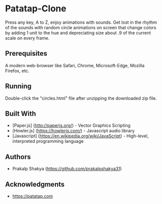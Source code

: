 # Patatap-Clone
Press any key, A to Z, enjoy animations with sounds. Get lost in the rhythm of the sounds with random circle animations on screen that change colors by adding 1 unit to the hue and depreciating size about .9 of the current scale on every frame.

## Prerequisites
A modern web-browser like Safari, Chrome, Microsoft-Edge, Mozilla Firefox, etc.

## Running
Double-click the "circles.html" file after unzipping the downloaded zip file.

## Built With
* [Paper.js] (http://paperjs.org/) - Vector Graphics Scripting
* [Howler.js] (https://howlerjs.com/) - Javascript audio library
* [Javascript] (https://en.wikipedia.org/wiki/JavaScript) - High-level, interpreted programming language

## Authors
* Prakalp Shakya (https://github.com/prakalpshakya31)

## Acknowledgments
* https://patatap.com
